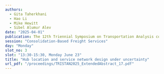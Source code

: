 ```yaml
---
authors:
  - Gita Taherkhani
  - Hao Li
  - Mike Hewitt
  - Sibel Alumur Alev
date: "2025-04-01"
publication: The 12th Triennial Symposium on Transportation Analysis conference
session: "Consolidation-Based Freight Services"
day: "Monday"
slot_no: 3
slot: "13:30-15:30, Monday June 23"
title: "Hub location and service network design under uncertainty"
url_pdf: "/proceedings/TRISTAN2025_ExtendedAbstract_17.pdf"
---
```

